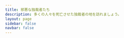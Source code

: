 ```yaml
---
title: 邪悪な独裁者たち
description: 多くの人々を死亡させた独裁者の地を訪れましょう。
layout: page
sidebar: false
navbar: false
---
```


<script setup>
import Earth from './Earth.vue'
</script>

<Earth />
